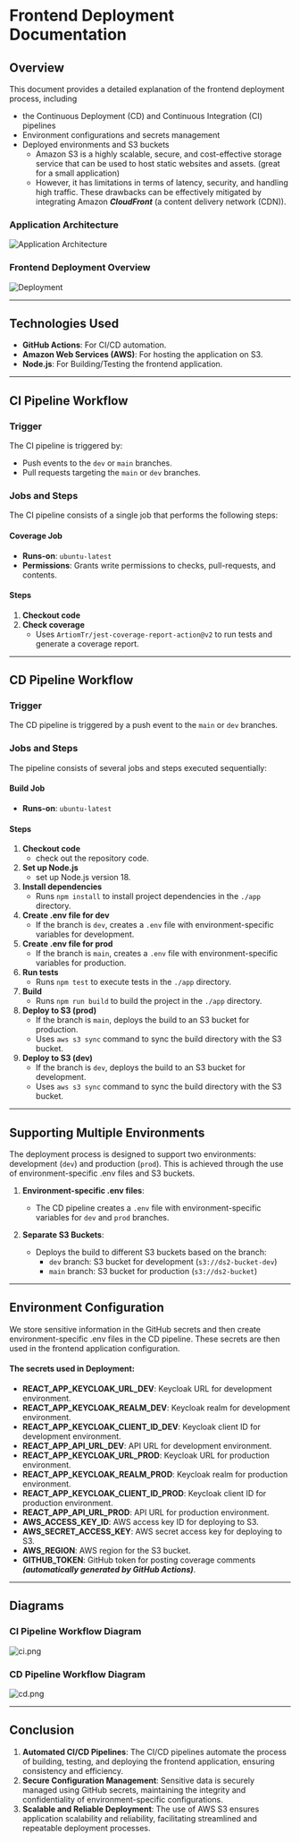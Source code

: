 # Frontend Deployment Documentation

## Overview

This document provides a detailed explanation of the frontend deployment process, including

* the Continuous Deployment (CD) and Continuous Integration (CI) pipelines
* Environment configurations and secrets management
* Deployed environments and S3 buckets
   - Amazon S3 is a highly scalable, secure, and cost-effective storage service that can be used to host static websites and assets. (great for a small application) 
   - However, it has limitations in terms of latency, security, and handling high traffic. These drawbacks can be effectively mitigated by integrating Amazon **_CloudFront_** (a content delivery network (CDN)).

### Application Architecture
![Application Architecture](diagrams/architecture.png)

### Frontend Deployment Overview
![Deployment](diagrams/deployment.png)

---
## Technologies Used

* **GitHub Actions**: For CI/CD automation.
* **Amazon Web Services (AWS)**: For hosting the application on S3.
* **Node.js**: For Building/Testing the frontend application.

---
## CI Pipeline Workflow

### Trigger

The CI pipeline is triggered by:

* Push events to the `dev` or `main` branches.
* Pull requests targeting the `main` or `dev` branches.

### Jobs and Steps

The CI pipeline consists of a single job that performs the following steps:

#### Coverage Job

* **Runs-on**: `ubuntu-latest`
* **Permissions**: Grants write permissions to checks, pull-requests, and contents.

#### Steps

1. **Checkout code**
2. **Check coverage**
    * Uses `ArtiomTr/jest-coverage-report-action@v2` to run tests and generate a coverage report.

---
## CD Pipeline Workflow

### Trigger

The CD pipeline is triggered by a push event to the `main` or `dev` branches.

### Jobs and Steps

The pipeline consists of several jobs and steps executed sequentially:

#### Build Job

* **Runs-on**: `ubuntu-latest`

#### Steps

1. **Checkout code**
    * check out the repository code.
2. **Set up Node.js**
    * set up Node.js version 18.
3. **Install dependencies**
    * Runs `npm install` to install project dependencies in the `./app` directory.
4. **Create .env file for dev**
    * If the branch is `dev`, creates a `.env` file with environment-specific variables for development.
5. **Create .env file for prod**
    * If the branch is `main`, creates a `.env` file with environment-specific variables for production.
6. **Run tests**
    * Runs `npm test` to execute tests in the `./app` directory.
7. **Build**
    * Runs `npm run build` to build the project in the `./app` directory.
8. **Deploy to S3 (prod)**
    * If the branch is `main`, deploys the build to an S3 bucket for production.
    * Uses `aws s3 sync` command to sync the build directory with the S3 bucket.
9. **Deploy to S3 (dev)**
    * If the branch is `dev`, deploys the build to an S3 bucket for development.
    * Uses `aws s3 sync` command to sync the build directory with the S3 bucket.

---
## Supporting Multiple Environments

The deployment process is designed to support two environments: development (`dev`) and production (`prod`).
This is achieved through the use of environment-specific .env files and S3 buckets.

1. **Environment-specific .env files**:
    * The CD pipeline creates a `.env` file with environment-specific variables for `dev` and `prod` branches.

2. **Separate S3 Buckets**:

    * Deploys the build to different S3 buckets based on the branch:
        * `dev` branch: S3 bucket for development (`s3://ds2-bucket-dev`)
        * `main` branch: S3 bucket for production (`s3://ds2-bucket`)

---
## Environment Configuration

We store sensitive information in the GitHub secrets and then create environment-specific .env files in the CD pipeline.
These secrets are then used in the frontend application configuration.

#### The secrets used in Deployment:

* **REACT\_APP\_KEYCLOAK\_URL\_DEV**: Keycloak URL for development environment.
* **REACT\_APP\_KEYCLOAK\_REALM\_DEV**: Keycloak realm for development environment.
* **REACT\_APP\_KEYCLOAK\_CLIENT\_ID\_DEV**: Keycloak client ID for development environment.
* **REACT\_APP\_API\_URL\_DEV**: API URL for development environment.
* **REACT\_APP\_KEYCLOAK\_URL\_PROD**: Keycloak URL for production environment.
* **REACT\_APP\_KEYCLOAK\_REALM\_PROD**: Keycloak realm for production environment.
* **REACT\_APP\_KEYCLOAK\_CLIENT\_ID\_PROD**: Keycloak client ID for production environment.
* **REACT\_APP\_API\_URL\_PROD**: API URL for production environment.
* **AWS\_ACCESS\_KEY\_ID**: AWS access key ID for deploying to S3.
* **AWS\_SECRET\_ACCESS\_KEY**: AWS secret access key for deploying to S3.
* **AWS\_REGION**: AWS region for the S3 bucket.
* **GITHUB\_TOKEN**: GitHub token for posting coverage comments **_(automatically generated by GitHub Actions)_**.

- - -

## Diagrams

### CI Pipeline Workflow Diagram
![ci.png](diagrams/ci.png)

### CD Pipeline Workflow Diagram
![cd.png](diagrams/cd.png)

---
## Conclusion

1. **Automated CI/CD Pipelines**: The CI/CD pipelines automate the process of building, testing, and deploying the
   frontend application, ensuring consistency and efficiency.
2. **Secure Configuration Management**: Sensitive data is securely managed using GitHub secrets, maintaining the
   integrity and confidentiality of environment-specific configurations.
3. **Scalable and Reliable Deployment**: The use of AWS S3 ensures application scalability and reliability, facilitating
   streamlined and repeatable deployment processes.
